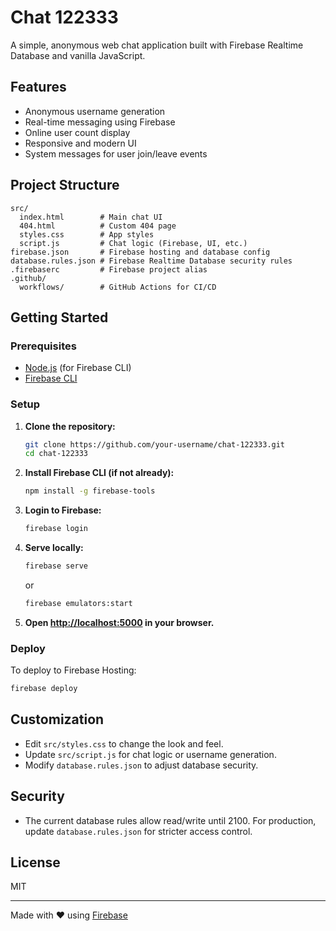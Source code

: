 # Chat 122333

A simple, anonymous web chat application built with Firebase Realtime Database and vanilla JavaScript.

## Features

- Anonymous username generation
- Real-time messaging using Firebase
- Online user count display
- Responsive and modern UI
- System messages for user join/leave events

## Project Structure

```
src/
  index.html        # Main chat UI
  404.html          # Custom 404 page
  styles.css        # App styles
  script.js         # Chat logic (Firebase, UI, etc.)
firebase.json       # Firebase hosting and database config
database.rules.json # Firebase Realtime Database security rules
.firebaserc         # Firebase project alias
.github/
  workflows/        # GitHub Actions for CI/CD
```

## Getting Started

### Prerequisites

- [Node.js](https://nodejs.org/) (for Firebase CLI)
- [Firebase CLI](https://firebase.google.com/docs/cli)

### Setup

1. **Clone the repository:**
   ```sh
   git clone https://github.com/your-username/chat-122333.git
   cd chat-122333
   ```

2. **Install Firebase CLI (if not already):**
   ```sh
   npm install -g firebase-tools
   ```

3. **Login to Firebase:**
   ```sh
   firebase login
   ```

4. **Serve locally:**
   ```sh
   firebase serve
   ```
   or
   ```sh
   firebase emulators:start
   ```

5. **Open [http://localhost:5000](http://localhost:5000) in your browser.**

### Deploy

To deploy to Firebase Hosting:

```sh
firebase deploy
```

## Customization

- Edit `src/styles.css` to change the look and feel.
- Update `src/script.js` for chat logic or username generation.
- Modify `database.rules.json` to adjust database security.

## Security

- The current database rules allow read/write until 2100. For production, update `database.rules.json` for stricter access control.

## License

MIT

---

Made with ❤️ using [Firebase](https://firebase.google.com/)
